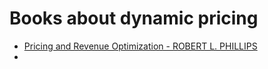 # Books about dynamic pricing

* [Pricing and Revenue Optimization - ROBERT L. PHILLIPS](https://www.sup.org/books/title/?id=31628)
*